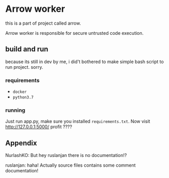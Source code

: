 # Arrow worker
this is a part of project called arrow.

Arrow worker is responsible for secure untrusted code
execution.

## build and run
because its still in dev by me,  i did't bothered to 
make simple bash script to run project. sorry. 
### requirements
* `docker`
* `python3.7`
### running
Just run app.py, make sure you installed 
`requirements.txt`. Now visit http://127.0.0.1:5000/
profit ????

## Appendix
NurlashKO: But hey ruslanjan there is no documentation!?

ruslanjan: haha! Actually source files contains some 
comment documentation!  